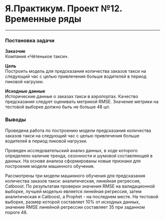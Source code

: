 # Я.Практикум. Проект №12. Временные ряды

***

### Постановка задачи

**Заказчик**  
Компания «Чётенькое такси».

**Цель**  
Построить модель для предсказания количества заказов такси на следующий час с целью привлечения больше водителей в период пиковой нагрузки. 

**Исходные данные**  
Исторические данные о заказах такси в аэропортах. 
Качество предсказания следует оценивать метрикой RMSE.
Значение метрики на тестовой выборке должно быть не больше 48 шт.

### Выводы

Проведена работа по построению модели предсказания количества заказов такси на следующий час с целью привлечения больше водителей в период пиковой нагрузки.

Проведен исследовательский анализ данных, в ходе которого определено наличие тренда, сезонности и шумовой составляющей в данных.
На основе анализа сформированы новые признаки для построения модели машинного обучения.

Рассмотрены три модели машинного обучения для предсказания количества заказов такси: аналитическая, линейная регрессия, Catboost. 
По результатам проверки значения RMSE на валидационной выборке, лучшей моделью является линейная регрессия, затем аналитическая и Catboost, а Prophet - на последнем месте.
На тестовой выборке, размер которой составляет 10% от исходных данных, значение RMSE линейной регрессии составляет 35 при заданном пороге 48.
